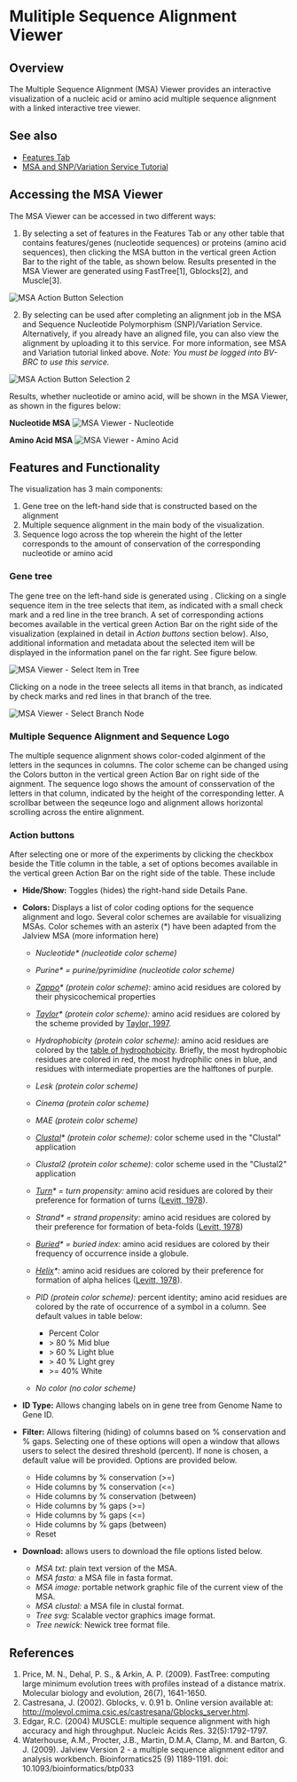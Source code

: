 # Mulitiple Sequence Alignment Viewer

## Overview
The Multiple Sequence Alignment (MSA) Viewer provides an interactive visualization of a nucleic acid or amino acid multiple sequence alignment with a linked interactive tree viewer. 

## See also
  * [Features Tab](/quick_references/organisms_taxon/features)
  * [MSA and SNP/Variation Service Tutorial](/tutorial/msa_snp_variation/msa_snp_variation)

## Accessing the MSA Viewer
The MSA Viewer can be accessed in two different ways:

1. By selecting a set of features in the Features Tab or any other table that contains features/genes (nucleotide sequences) or proteins (amino acid sequences), then clicking the MSA button in the vertical green Action Bar to the right of the table, as shown below. Results presented in the MSA Viewer are generated using FastTree[1], Gblocks[2], and Muscle[3]. 

![MSA Action Button Selection](../images/msa_action_button_select.png)

2. By selecting can be used after completing an alignment job in the MSA and Sequence Nucleotide Polymorphism (SNP)/Variation Service. Alternatively, if you already have an aligned file, you can also view the alignment by uploading it to this service. For more information, see MSA and Variation tutorial linked above. *Note: You must be logged into BV-BRC to use this service.*  

![MSA Action Button Selection 2](../images/msa_action_button_select2.png)

Results, whether nucleotide or amino acid, will be shown in the MSA Viewer, as shown in the figures below:

**Nucleotide MSA**
![MSA Viewer - Nucleotide](../images/msa_nucleotide.png)

**Amino Acid MSA**
![MSA Viewer - Amino Acid](../images/msa_amino_acid.png)

## Features and Functionality

The visualization has 3 main components:
  1. Gene tree on the left-hand side that is constructed based on the alignment
  2. Multiple sequence alignment in the main body of the visualization.
  3. Sequence logo across the top wherein the hight of the letter corresponds to the amount of conservation of the corresponding nucleotide or amino acid

### Gene tree
The gene tree on the left-hand side is generated using . Clicking on a single sequence item in the tree selects that item, as indicated with a small check mark and a red line in the tree branch.  A set of corresponding actions becomes available in the vertical green Action Bar on the right side of the visualization (explained in detail in _Action buttons_ section below).  Also, additional information and metadata about the selected item will be displayed in the information panel on the far right.  See figure below.

![MSA Viewer - Select Item in Tree](../images/msa_node_select.png)

Clicking on a node in the treee selects all items in that branch, as indicated by check marks and red lines in that branch of the tree. 

![MSA Viewer - Select Branch Node](../images/msa_branch_select2.png)

### Multiple Sequence Alignment and Sequence Logo

The multiple sequence alignment shows color-coded alginment of the letters in the sequnces in columns. The color scheme can be changed using the Colors button in the vertical green Action Bar on right side of the aignment. The sequence logo shows the amount of consservation of the letters in that column, indicated by the height of the corresponding letter.  A scrollbar between the seqeunce logo and alignment allows horizontal scrolling across the entire alignment.

### Action buttons

After selecting one or more of the experiments by clicking the checkbox beside the Title column in the table, a set of options becomes available in the vertical green Action Bar on the right side of the table.  These include

* **Hide/Show:** Toggles (hides) the right-hand side Details Pane.
* **Colors:** Displays a list of color coding options for the sequence alignment and logo. Several color schemes are available for visualizing MSAs.  Color schemes with an asterix (\*) have been adapted from the Jalview MSA (more information here) 
   * *Nucleotide\* (nucleotide color scheme)*
   * *Purine\* = purine/pyrimidine (nucleotide color scheme)*
   * *[Zappo](http://www.jalview.org/help/html/colourSchemes/zappo.html)\* (protein color scheme):* amino acid residues are colored by their physicochemical properties
   * *[Taylor](http://www.jalview.org/help/html/colourSchemes/taylor.html)\* (protein color scheme):* amino acid residues are colored by the scheme provided by [Taylor, 1997](https://pubmed.ncbi.nlm.nih.gov/9342138/).
   * *Hydrophobicity (protein color scheme):* amino acid residues are colored by the [table of hydrophobicity](https://pubmed.ncbi.nlm.nih.gov/7108955/). Briefly, the most hydrophobic residues are colored in red, the most hydrophilic ones in blue, and residues with intermediate properties are the halftones of purple.
   * *Lesk (protein color scheme)*
   * *Cinema (protein color scheme)*
   * *MAE (protein color scheme)*
   * *[Clustal](http://www.jalview.org/help/html/colourSchemes/clustal.html)\* (protein color scheme):* color scheme used in the "Clustal" application
   * *Clustal2 (protein color scheme):* color scheme used in the "Clustal2" application
   * *[Turn](http://www.jalview.org/help/html/colourSchemes/turn.html)\* = turn propensity:* amino acid residues are colored by their preference for formation of turns ([Levitt, 1978](https://pubs.acs.org/doi/10.1021/bi00613a026)).
   * *Strand\* = strand propensity:* amino acid residues are colored by their preference for formation of beta-folds ([Levitt, 1978](https://pubs.acs.org/doi/10.1021/bi00613a026))
   * *[Buried](http://www.jalview.org/help/html/colourSchemes/buried.html)\* = buried index:* amino acid residues are colored by their frequency of occurrence inside a globule. 
   * *[Helix](http://www.jalview.org/help/html/colourSchemes/helix.html)\*:* amino acid residues are colored by their preference for formation of alpha helices ([Levitt, 1978](https://pubs.acs.org/doi/10.1021/bi00613a026)). 
   * *PID (protein color scheme):* percent identity; amino acid residues are colored by the rate of occurrence of a symbol in a column. See default values in table below: 

      * Percent	Color
      * \> 80 %	Mid blue
      * \> 60 %	Light blue
      * \> 40 %	Light grey
      * \>= 40%	White
   * *No color (no color scheme)*
* **ID Type:** Allows changing labels on in gene tree from Genome Name to Gene ID.
* **Filter:** Allows filtering (hiding) of columns based on % conservation and % gaps. Selecting one of these options will open a window that allows users to select the desired threshold (percent). If none is chosen, a default value will be provided. Options  are provided below. 
   * Hide columns by % conservation (\>=) 
   * Hide columns by % conservation (\<=) 
   * Hide columns by % conservation (between)
   * Hide columns by % gaps (\>=) 
   * Hide columns by % gaps (\<=) 
   * Hide columns by % gaps (between)
   * Reset

* **Download:**  allows users to download the file options listed below. 
   * *MSA txt:* plain text version of the MSA. 
   * *MSA fasta:* a MSA file in fasta format.
   * *MSA image:* portable network graphic file of the current view of the MSA. 
   * *MSA clustal:* a MSA file in clustal format. 
   * *Tree svg:* Scalable vector graphics image format.
   * *Tree newick:* Newick tree format file. 

## References

1. Price, M. N., Dehal, P. S., & Arkin, A. P. (2009). FastTree: computing large minimum evolution trees with profiles instead of a distance matrix. Molecular biology and evolution, 26(7), 1641-1650.
2. Castresana, J. (2002). Gblocks, v. 0.91 b. Online version available at: http://molevol.cmima.csic.es/castresana/Gblocks_server.html.
3. Edgar, R.C. (2004) MUSCLE: multiple sequence alignment with high accuracy and high throughput. Nucleic Acids Res. 32(5):1792-1797.
4. Waterhouse, A.M., Procter, J.B., Martin, D.M.A, Clamp, M. and Barton, G. J. (2009). Jalview Version 2 - a multiple sequence alignment editor and analysis workbench. Bioinformatics25 (9) 1189-1191. doi: 10.1093/bioinformatics/btp033 

